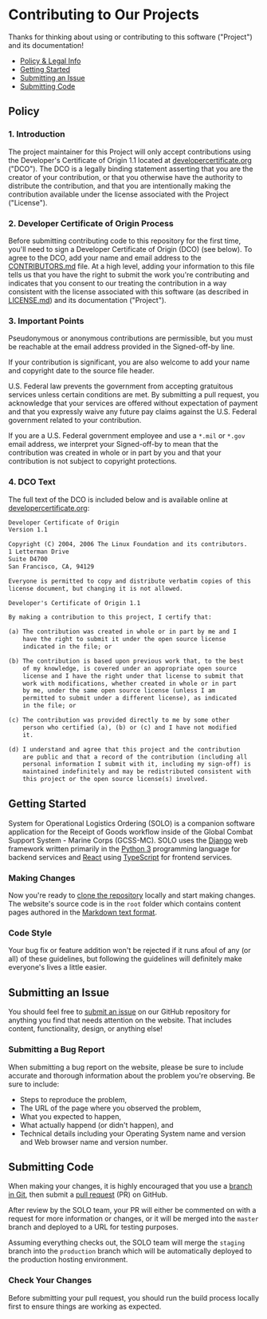 # Contributing to Our Projects

Thanks for thinking about using or contributing to this software ("Project") and its documentation!

* [Policy & Legal Info](#policy)
* [Getting Started](#getting-started)
* [Submitting an Issue](#submitting-an-issue)
* [Submitting Code](#submitting-code)

## Policy

### 1. Introduction

The project maintainer for this Project will only accept contributions using the Developer's Certificate of Origin 1.1 located at [developercertificate.org](https://developercertificate.org) ("DCO"). The DCO is a legally binding statement asserting that you are the creator of your contribution, or that you otherwise have the authority to distribute the contribution, and that you are intentionally making the contribution available under the license associated with the Project ("License").

### 2. Developer Certificate of Origin Process

Before submitting contributing code to this repository for the first time, you'll need to sign a Developer Certificate of Origin (DCO) (see below). To agree to the DCO, add your name and email address to the [CONTRIBUTORS.md](https://github.com/Code-dot-mil/code.mil/blob/master/CONTRIBUTORS.md) file. At a high level, adding your information to this file tells us that you have the right to submit the work you're contributing and indicates that you consent to our treating the contribution in a way consistent with the license associated with this software (as described in [LICENSE.md](https://github.com/Code-dot-mil/code.mil/blob/master/LICENSE.md)) and its documentation ("Project").

### 3. Important Points

Pseudonymous or anonymous contributions are permissible, but you must be reachable at the email address provided in the Signed-off-by line.

If your contribution is significant, you are also welcome to add your name and copyright date to the source file header.

U.S. Federal law prevents the government from accepting gratuitous services unless certain conditions are met. By submitting a pull request, you acknowledge that your services are offered without expectation of payment and that you expressly waive any future pay claims against the U.S. Federal government related to your contribution.

If you are a U.S. Federal government employee and use a `*.mil` or `*.gov` email address, we interpret your Signed-off-by to mean that the contribution was created in whole or in part by you and that your contribution is not subject to copyright protections.

### 4. DCO Text

The full text of the DCO is included below and is available online at [developercertificate.org](https://developercertificate.org):

```txt
Developer Certificate of Origin
Version 1.1

Copyright (C) 2004, 2006 The Linux Foundation and its contributors.
1 Letterman Drive
Suite D4700
San Francisco, CA, 94129

Everyone is permitted to copy and distribute verbatim copies of this
license document, but changing it is not allowed.

Developer's Certificate of Origin 1.1

By making a contribution to this project, I certify that:

(a) The contribution was created in whole or in part by me and I
    have the right to submit it under the open source license
    indicated in the file; or

(b) The contribution is based upon previous work that, to the best
    of my knowledge, is covered under an appropriate open source
    license and I have the right under that license to submit that
    work with modifications, whether created in whole or in part
    by me, under the same open source license (unless I am
    permitted to submit under a different license), as indicated
    in the file; or

(c) The contribution was provided directly to me by some other
    person who certified (a), (b) or (c) and I have not modified
    it.

(d) I understand and agree that this project and the contribution
    are public and that a record of the contribution (including all
    personal information I submit with it, including my sign-off) is
    maintained indefinitely and may be redistributed consistent with
    this project or the open source license(s) involved.
```

## Getting Started

System for Operational Logistics Ordering (SOLO) is a companion software application for the Receipt of Goods workflow inside of the Global Combat Support System - Marine Corps (GCSS-MC). SOLO uses the [Django](https://www.djangoproject.com/) web framework written primarily in the [Python 3](https://www.python.org/download/releases/3.0/) programming language for backend services and [React](https://reactjs.org/) using [TypeScript](https://www.typescriptlang.org/) for frontend services.

### Making Changes

Now you're ready to [clone the repository](https://github.com/deptofdefense/solo) locally and start making changes. The website's source code is in the `root` folder which contains content pages authored in the [Markdown text format](https://www.markdownguide.org/).

### Code Style

Your bug fix or feature addition won't be rejected if it runs afoul of any (or all) of these guidelines, but following the guidelines will definitely make everyone's lives a little easier.

## Submitting an Issue

You should feel free to [submit an issue](https://github.com/deptofdefense/solo/issues) on our GitHub repository for anything you find that needs attention on the website. That includes content, functionality, design, or anything else!

### Submitting a Bug Report

When submitting a bug report on the website, please be sure to include accurate and thorough information about the problem you're observing. Be sure to include:

* Steps to reproduce the problem,
* The URL of the page where you observed the problem,
* What you expected to happen,
* What actually happend (or didn't happen), and
* Technical details including your Operating System name and version and Web browser name and version number.

## Submitting Code

When making your changes, it is highly encouraged that you use a [branch in Git](https://git-scm.com/book/en/v2/Git-Branching-Basic-Branching-and-Merging), then submit a [pull request](https://github.com/deptofdefense/solo/pulls) (PR) on GitHub.

After review by the SOLO team, your PR will either be commented on with a request for more information or changes, or it will be merged into the `master` branch and deployed to a URL for testing purposes.

Assuming everything checks out, the SOLO team will merge the `staging` branch into the `production` branch which will be automatically deployed to the production hosting environment.

### Check Your Changes

Before submitting your pull request, you should run the build process locally first to ensure things are working as expected.
